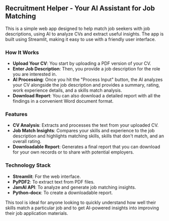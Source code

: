 ## Recruitment Helper - Your AI Assistant for Job Matching

This is a simple web app designed to help match job seekers with job descriptions, using AI to analyze CVs and extract useful insights. The app is built using Streamlit, making it easy to use with a friendly user interface.

### How It Works

- **Upload Your CV**: You start by uploading a PDF version of your CV.
- **Enter Job Description**: Then, you provide a job description for the role you are interested in.
- **AI Processing**: Once you hit the "Process Input" button, the AI analyzes your CV alongside the job description and provides a summary, rating, work experience details, and a skills match analysis.
- **Download Report**: You can also download a detailed report with all the findings in a convenient Word document format.

### Features

- **CV Analysis**: Extracts and processes the text from your uploaded CV.
- **Job Match Insights**: Compares your skills and experience to the job description and highlights matching skills, skills that don't match, and an overall rating.
- **Downloadable Report**: Generates a final report that you can download for your own records or to share with potential employers.

### Technology Stack

- **Streamlit**: For the web interface.
- **PyPDF2**: To extract text from PDF files.
- **JamAI API**: To analyze and generate job matching insights.
- **Python-docx**: To create a downloadable report.

This tool is ideal for anyone looking to quickly understand how well their skills match a particular job and to get AI-powered insights into improving their job application materials.

